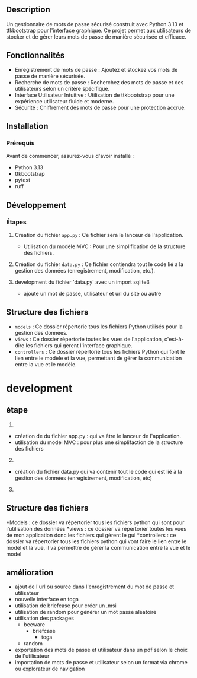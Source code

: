 
## Description

Un gestionnaire de mots de passe sécurisé construit avec Python 3.13 et ttkbootstrap pour l'interface graphique. Ce projet permet aux utilisateurs de stocker et de gérer leurs mots de passe de manière sécurisée et efficace.

## Fonctionnalités

- Enregistrement de mots de passe : Ajoutez et stockez vos mots de passe de manière sécurisée.
- Recherche de mots de passe : Recherchez des mots de passe et des utilisateurs selon un critère spécifique.
- Interface Utilisateur Intuitive : Utilisation de ttkbootstrap pour une expérience utilisateur fluide et moderne.
- Sécurité : Chiffrement des mots de passe pour une protection accrue.

## Installation

### Prérequis

Avant de commencer, assurez-vous d'avoir installé :
- Python 3.13
- ttkbootstrap
- pytest
- ruff

## Développement

### Étapes

1. Création du fichier `app.py` : Ce fichier sera le lanceur de l'application.
   - Utilisation du modèle MVC : Pour une simplification de la structure des fichiers.

2. Création du fichier `data.py` : Ce fichier contiendra tout le code lié à la gestion des données (enregistrement, modification, etc.).

3. development du fichier 'data.py' avec un import sqlite3
   * ajoute un mot de passe, utilisateur et url du site ou autre 

## Structure des fichiers

- `models` : Ce dossier répertorie tous les fichiers Python utilisés pour la gestion des données.
- `views` : Ce dossier répertorie toutes les vues de l'application, c'est-à-dire les fichiers qui gèrent l'interface graphique.
- `controllers` : Ce dossier répertorie tous les fichiers Python qui font le lien entre le modèle et la vue, permettant de gérer la communication entre la vue et le modèle.


# development
## étape
1)
* création de du fichier app.py : qui va être le lanceur de l'application.
* utilisation du model MVC : pour plus une simplifaction de la structure des fichiers
2)
* création du fichier data.py qui va contenir tout le code qui est lié à la gestion des données (enregistrement, modification, etc)
3)

## Structure des fichiers
*Models : ce dossier va répertorier tous les fichiers python qui sont pour l'utilisation des données
*views : ce dossier va répertorier toutes les vues de mon application donc les fichiers qui gèrent le gui
*controllers : ce dossier va répertorier tous les fichiers python qui vont faire le lien entre le model et la vue, il va permettre de gérer la communication entre la vue et le model

## amélioration
* ajout de l'url ou source dans l'enregistrement du mot de passe et utilisateur
* nouvelle interface en toga
* utilisation de briefcase pour créer un .msi
* utilisation de random pour générer un mot passe aléatoire 
* utilisation des packages
  - beeware
    - briefcase
      - toga
  - random
* exportation des mots de passe et utilisateur dans un pdf selon le choix de l'utilisateur
* importation de mots de passe et utilisateur selon un format via chrome ou explorateur de navigation